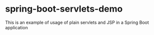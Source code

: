 # spring-boot-servlets-demo
This is an example of usage of plain servlets and JSP in a Spring Boot application

